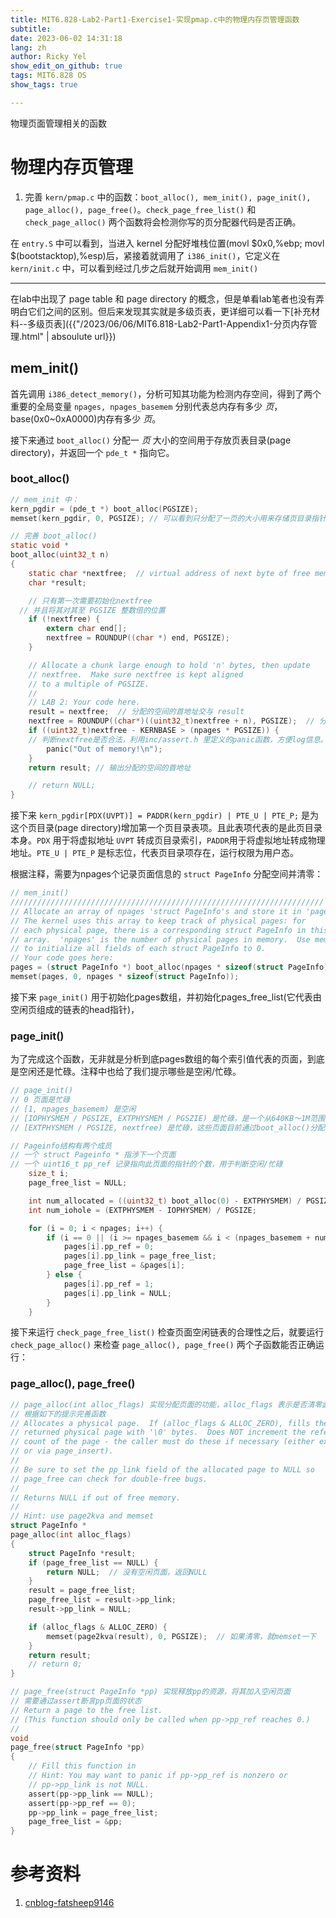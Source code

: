 ```yaml
---
title: MIT6.828-Lab2-Part1-Exercise1-实现pmap.c中的物理内存页管理函数
subtitle: 
date: 2023-06-02 14:31:18
lang: zh
author: Ricky Yel
show_edit_on_github: true
tags: MIT6.828 OS
show_tags: true

---
```

物理页面管理相关的函数
<!--more-->

# 物理内存页管理

1. 完善 `kern/pmap.c` 中的函数：`boot_alloc(), mem_init(), page_init(), page_alloc(), page_free()`。`check_page_free_list()` 和 `check_page_alloc()` 两个函数将会检测你写的页分配器代码是否正确。

在 `entry.S` 中可以看到，当进入 kernel 分配好堆栈位置(movl \$0x0,%ebp;  movl \$(bootstacktop),%esp)后，紧接着就调用了 `i386_init()`，它定义在 `kern/init.c` 中，可以看到经过几步之后就开始调用 `mem_init()`

----

在lab中出现了 page table 和 page directory 的概念，但是单看lab笔者也没有弄明白它们之间的区别。但后来发现其实就是多级页表，更详细可以看一下[补充材料--多级页表]({{"/2023/06/06/MIT6.818-Lab2-Part1-Appendix1-分页内存管理.html" | absoulute url}})

## mem_init()

首先调用 `i386_detect_memory()`，分析可知其功能为检测内存空间，得到了两个重要的全局变量 `npages, npages_basemem` 分别代表总内存有多少 *页*，base(0x0~0xA0000)内存有多少 *页*。

接下来通过 `boot_alloc()` 分配一 *页* 大小的空间用于存放页表目录(page directory)，并返回一个 `pde_t *` 指向它。

### boot_alloc()

```c
// mem_init 中：
kern_pgdir = (pde_t *) boot_alloc(PGSIZE);
memset(kern_pgdir, 0, PGSIZE); // 可以看到只分配了一页的大小用来存储页目录指针，先将这部分清零。

// 完善 boot_alloc()
static void *
boot_alloc(uint32_t n)
{
	static char *nextfree;	// virtual address of next byte of free memory
	char *result;

	// 只有第一次需要初始化nextfree
  // 并且将其对其至 PGSIZE 整数倍的位置
	if (!nextfree) {
		extern char end[];
		nextfree = ROUNDUP((char *) end, PGSIZE);
	}

	// Allocate a chunk large enough to hold 'n' bytes, then update
	// nextfree.  Make sure nextfree is kept aligned
	// to a multiple of PGSIZE.
	//
	// LAB 2: Your code here.
	result = nextfree;  // 分配的空间的首地址交与 result
	nextfree = ROUNDUP((char*)((uint32_t)nextfree + n), PGSIZE);  // 分配n个字节的空间，依旧需要对齐！
	if ((uint32_t)nextfree - KERNBASE > (npages * PGSIZE)) {
    // 判断nextfree是否合法，利用inc/assert.h 里定义的panic函数，方便log信息。
		panic("Out of memory!\n");
	}
	return result; // 输出分配的空间的首地址

	// return NULL;
}
```

接下来 `kern_pgdir[PDX(UVPT)] = PADDR(kern_pgdir) | PTE_U | PTE_P;` 是为这个页目录(page directory)增加第一个页目录表项。且此表项代表的是此页目录本身。`PDX` 用于将虚拟地址 `UVPT` 转成页目录索引，`PADDR`用于将虚拟地址转成物理地址。`PTE_U | PTE_P` 是标志位，代表页目录项存在，运行权限为用户态。

根据注释，需要为npages个记录页面信息的 `struct PageInfo` 分配空间并清零：

```c
// mem_init()
//////////////////////////////////////////////////////////////////////
// Allocate an array of npages 'struct PageInfo's and store it in 'pages'.
// The kernel uses this array to keep track of physical pages: for
// each physical page, there is a corresponding struct PageInfo in this
// array.  'npages' is the number of physical pages in memory.  Use memset
// to initialize all fields of each struct PageInfo to 0.
// Your code goes here:
pages = (struct PageInfo *) boot_alloc(npages * sizeof(struct PageInfo));
memset(pages, 0, npages * sizeof(struct PageInfo));
```

接下来 `page_init()` 用于初始化pages数组，并初始化pages_free_list(它代表由空闲页组成的链表的head指针)，

### page_init()

为了完成这个函数，无非就是分析到底pages数组的每个索引值代表的页面，到底是空闲还是忙碌。注释中也给了我们提示哪些是空闲/忙碌。

```c
// page_init()
// 0 页面是忙碌
// [1, npages_basemem) 是空闲
// [IOPHYSMEM / PGSIZE, EXTPHYSMEM / PGSZIE) 是忙碌，是一个从640KB～1M范围内，大小为384KB的IO hole
// [EXTPHYSMEM / PGSIZE, nextfree) 是忙碌，这些页面目前通过boot_alloc()分配掉了。

// Pageinfo结构有两个成员
// 一个 struct Pageinfo * 指涉下一个页面
// 一个 uint16_t pp_ref 记录指向此页面的指针的个数，用于判断空闲/忙碌
	size_t i;
	page_free_list = NULL;

	int num_allocated = ((uint32_t) boot_alloc(0) - EXTPHYSMEM) / PGSIZE;
	int num_iohole = (EXTPHYSMEM - IOPHYSMEM) / PGSIZE;

	for (i = 0; i < npages; i++) {
		if (i == 0 || (i >= npages_basemem && i < (npages_basemem + num_allocated + num_allocated))) {
			pages[i].pp_ref = 0;
			pages[i].pp_link = page_free_list;
			page_free_list = &pages[i];
		} else {
			pages[i].pp_ref = 1;
			pages[i].pp_link = NULL;
		}
	}
```

接下来运行 `check_page_free_list()` 检查页面空闲链表的合理性之后，就要运行  `check_page_alloc()` 来检查 `page_alloc(), page_free()` 两个子函数能否正确运行：

### page_alloc(), page_free()

```c
// page_alloc(int alloc_flags) 实现分配页面的功能，alloc_flags 表示是否清零此页面
// 根据如下的提示完善函数
// Allocates a physical page.  If (alloc_flags & ALLOC_ZERO), fills the entire
// returned physical page with '\0' bytes.  Does NOT increment the reference
// count of the page - the caller must do these if necessary (either explicitly
// or via page_insert).
//
// Be sure to set the pp_link field of the allocated page to NULL so
// page_free can check for double-free bugs.
//
// Returns NULL if out of free memory.
//
// Hint: use page2kva and memset
struct PageInfo *
page_alloc(int alloc_flags)
{
	struct PageInfo *result;
	if (page_free_list == NULL) {
		return NULL;  // 没有空闲页面，返回NULL
	}
	result = page_free_list;
	page_free_list = result->pp_link;
	result->pp_link = NULL;

	if (alloc_flags & ALLOC_ZERO) {
		memset(page2kva(result), 0, PGSIZE);  // 如果清零，就memset一下
	}
	return result;
	// return 0;
}

// page_free(struct PageInfo *pp) 实现释放pp的资源，将其加入空闲页面
// 需要通过assert断言pp页面的状态
// Return a page to the free list.
// (This function should only be called when pp->pp_ref reaches 0.)
//
void
page_free(struct PageInfo *pp)
{
	// Fill this function in
	// Hint: You may want to panic if pp->pp_ref is nonzero or
	// pp->pp_link is not NULL.
	assert(pp->pp_link == NULL);
	assert(pp->pp_ref == 0);
	pp->pp_link = page_free_list;
	page_free_list = &pp;
}
```

# 参考资料

1. [cnblog-fatsheep9146](https://www.cnblogs.com/fatsheep9146/p/5124921.html)